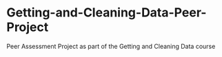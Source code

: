 # Getting-and-Cleaning-Data-Peer-Project
Peer Assessment Project as part of the Getting and Cleaning Data course
